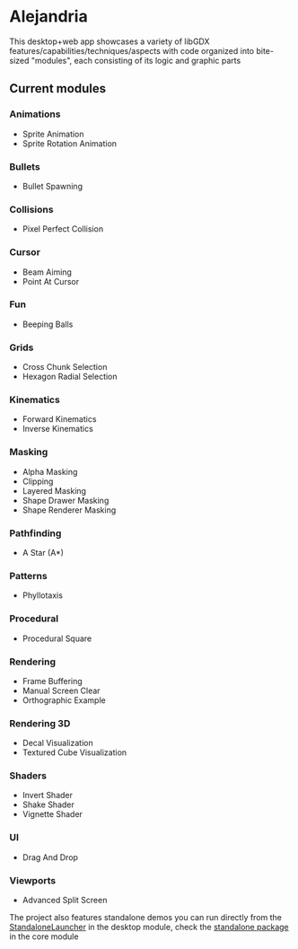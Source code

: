 # Alejandria

This desktop+web app showcases a variety of libGDX features/capabilities/techniques/aspects with code organized into bite-sized
"modules", each consisting of its logic and graphic parts

## Current modules

### Animations
- Sprite Animation
- Sprite Rotation Animation

### Bullets
- Bullet Spawning

### Collisions
- Pixel Perfect Collision

### Cursor
- Beam Aiming
- Point At Cursor

### Fun
- Beeping Balls

### Grids
- Cross Chunk Selection
- Hexagon Radial Selection

### Kinematics
- Forward Kinematics
- Inverse Kinematics

### Masking
- Alpha Masking
- Clipping
- Layered Masking
- Shape Drawer Masking
- Shape Renderer Masking

### Pathfinding
- A Star (A*)

### Patterns
- Phyllotaxis

### Procedural
- Procedural Square

### Rendering
- Frame Buffering
- Manual Screen Clear
- Orthographic Example

### Rendering 3D
- Decal Visualization
- Textured Cube Visualization

### Shaders
- Invert Shader
- Shake Shader
- Vignette Shader

### UI
- Drag And Drop

### Viewports
- Advanced Split Screen

The project also features standalone demos you can run directly from the 
[StandaloneLauncher](/desktop/src/com/epicness/alejandria/desktop/DesktopLauncher.java) in the desktop module, check the
[standalone package](/core/src/com/epicness/standalone) in the core module